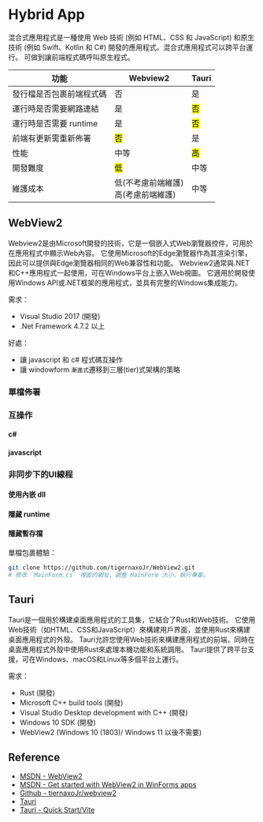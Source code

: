 # Hybrid App
混合式應用程式是一種使用 Web 技術 (例如 HTML、CSS 和 JavaScript) 和原生技術 (例如 Swift、Kotlin 和 C#) 開發的應用程式。混合式應用程式可以跨平台運行。
可做到讓前端程式碼呼叫原生程式。

| 功能                     | Webview2                                | Tauri            |
| ------------------------ | --------------------------------------- | ---------------- |
| 發行檔是否包裹前端程式碼 | 否                                      | 是               |
| 運行時是否需要網路連結   | 是                                      | <mark>否 </mark> |
| 運行時是否需要 runtime   | 是                                      | <mark>否</mark>  |
| 前端有更新需重新佈署     | <mark>否</mark>                         | 是               |
| 性能                     | 中等                                    | <mark>高 </mark> |
| 開發難度                 | <mark>低</mark>                         | 中等             |
| 維護成本                 | 低(不考慮前端維護)<br> 高(考慮前端維護) | 中等             |

## WebView2
Webview2是由Microsoft開發的技術，它是一個嵌入式Web瀏覽器控件，可用於在應用程式中顯示Web內容。
它使用Microsoft的Edge瀏覽器作為其渲染引擎，因此可以提供與Edge瀏覽器相同的Web兼容性和功能。
Webview2通常與.NET和C++應用程式一起使用，可在Windows平台上嵌入Web視圖。
它適用於開發使用Windows API或.NET框架的應用程式，並具有完整的Windows集成能力。  

需求：
- Visual Studio 2017 (開發)
- .Net Framework 4.7.2 以上

好處：  
 - 讓 javascript 和 c# 程式碼互操作
 - 讓 windowform `漸進式`遷移到三層(tier)式架構的策略

### 單檔佈署
### 互操作
#### c# 
#### javascript 
### 非同步下的UI線程
#### 使用內嵌 dll
#### 隱藏 runtime
#### 隱藏暫存檔
單檔包裹體驗：
```bash
git clone https://github.com/tigernaxoJr/WebView2.git
# 修改 `MainForm.cs` 裡面的網址、調整 MainForm 大小，執行專案。
```

## Tauri
Tauri是一個用於構建桌面應用程式的工具集，它結合了Rust和Web技術。
它使用Web技術（如HTML、CSS和JavaScript）來構建用戶界面，並使用Rust來構建桌面應用程式的外殼。
Tauri允許您使用Web技術來構建應用程式的前端，同時在桌面應用程式外殼中使用Rust來處理本機功能和系統調用。
Tauri提供了跨平台支援，可在Windows、macOS和Linux等多個平台上運行。

需求：
- Rust (開發)
- Microsoft C++ build tools (開發)
- Visual Studio Desktop development with C++ (開發)
- Windows 10 SDK (開發)
- WebView2 (Windows 10 (1803)/ Windows 11 以後不需要)

## Reference
- [MSDN - WebView2](https://learn.microsoft.com/en-us/microsoft-edge/webview2/)
- [MSDN - Get started with WebView2 in WinForms apps](https://learn.microsoft.com/en-us/microsoft-edge/webview2/get-started/winforms)
- [Github - tiernaxoJr/webview2](https://github.com/tigernaxoJr/WebView2)
- [Tauri](https://tauri.app/)
- [Tauri - Quick Start/Vite](https://tauri.app/v1/guides/getting-started/setup/vite)